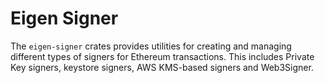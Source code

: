 # Eigen Signer

The `eigen-signer` crates provides utilities for creating and managing different types of signers for Ethereum transactions. 
This includes Private Key signers, keystore signers, AWS KMS-based signers and Web3Signer.
